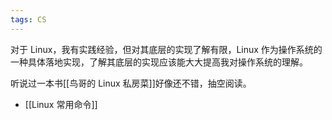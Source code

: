 ```yaml
---
tags: CS
---
```


对于 Linux，我有实践经验，但对其底层的实现了解有限，Linux 作为操作系统的一种具体落地实现，了解其底层的实现应该能大大提高我对操作系统的理解。

听说过一本书[[鸟哥的 Linux 私房菜]]好像还不错，抽空阅读。

- [[Linux 常用命令]]
